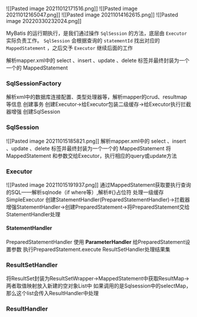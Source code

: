 ![[Pasted image 20211012171516.png]]
![[Pasted image 20211012165047.png]]
![[Pasted image 20211014162615.png]]
![[Pasted image 20220330232024.png]]

MyBatis 的运行期执行，是我们通过操作 `SqlSession` 的方法，底层由 `Executor` 实际负责工作。
`SqlSession` 会根据查询的 `statementId` 找出对应的 `MappedStatement` ，之后交予 `Executor` 继续后面的工作

解析mapper.xml中的 select 、insert 、update 、delete 标签并最终封装为一个一个的 MappedStatement
### SqlSessionFactory
解析xml中的数据库连接配置、类型处理器等，解析mapper的crud、resultmap等信息
创建事务
创建Executor->给Executor包装二级缓存->给Executor执行拦截器增强
创建SqlSession
### SqlSession
![[Pasted image 20211015185821.png]]
解析mapper.xml中的 select 、insert 、update 、delete 标签并最终封装为一个一个的 MappedStatement
将MappedStatement 和参数交给Executor，执行相应的query或update方法
### Executor
![[Pasted image 20211015191937.png]]
通过MappedStatement获取要执行查询的SQL——解析sqlnode（if where等）,解析#{}占位符
处理一级缓存
SimpleExecutor
创建StatementHandler(PreparedStatementHandler)->拦截器增强StatementHandler->创建PreparedStatement->将PreparedStatement交给StatementHandler处理
#### StatementHandler
PreparedStatementHandler
使用 **ParameterHandler** 给PreparedStatement设置参数
执行PreparedStatement.execute
ResultSetHandler处理结果集
### ResultSetHandler
将ResultSet封装为ResultSetWrapper->MappedStatement中获取ResultMap->两者取值映射放入新建的空对象List中
如果调用的是Sqlsession中的selectMap，那么这个list会传入ResultHandler中处理
### ResultHandler
